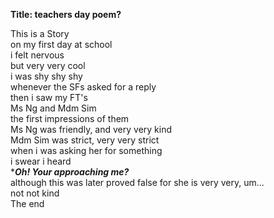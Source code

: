 **Title: teachers day poem?**</br>

This is a Story</br>
on my first day at school</br>
i felt nervous</br>
but very very cool</br>
i was shy shy shy</br>
whenever the SFs asked for a reply</br>
then i saw my FT's</br>
Ms Ng and Mdm Sim</br>
the first impressions of them</br>
Ms Ng was friendly, and very very kind</br>
Mdm Sim was strict, very very strict</br>
when i was asking her for something</br>
i swear i heard</br>
****Oh! Your approaching me?***</br>
although this was later proved false for she is very very, um... </br>
not not kind</br>
The end</br>
